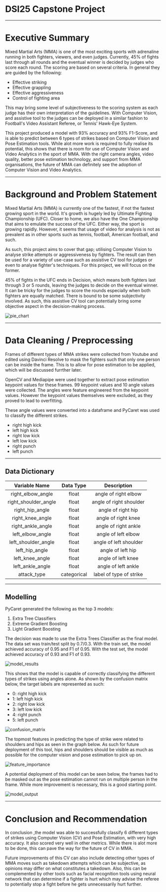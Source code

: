 # DSI25 Capstone Project
---
# Executive Summary
Mixed Martial Arts (MMA) is one of the most exciting sports with adrenaline running in both fighters, viewers, and even judges. Currently, 45% of fights last through all rounds and the eventual winner is decided by judges who score each round. The scoring are based on several criteria. In general they are guided by the following:
- Effective striking
- Effective grappling
- Effective aggressiveness
- Control of fighting area

This may bring some level of subjectiveness to the scoring system as each judge has their own interpretation of the guidelines. With Computer Vision, and assistive tool to the judges can be deployed in a similar fashion to Football's Video Assistant Referee, or Tennis' Hawk-Eye System.

This project produced a model with 93% accuracy and 93% F1-Score, and is able to predict between 6 types of strikes based on Computer Vision and Pose Estimation tools. While alot more work is required to fully realise its potential, this shows that there is room for use of Computer Vision and Video Analytics in the sport of MMA. With the right camera angles, video quality, better pose estimation technology, and support from MMA organisations, the future of MMA can definitely see the adoption of Computer Vision and Video Analytics.

---
# Background and Problem Statement
Mixed Martial Arts (MMA) is currently one of the fastest, if not the fastest growing sport in the world. It's growth is hugely led by Ultimate Fighting Championship (UFC). Closer to home, we also have the One Championship that aims to emulate the success of the UFC. Either way, the sport is growing rapidly. However, it seems that usage of video for analysis is not as prevalent as in other sports such as tennis, football, American football, and such.

As such, this project aims to cover that gap; utilising Computer Vision to analyse strike attempts or aggressiveness by fighters. The result can then be used for a variety of use-case such as assistive CV tool for judges or even to analyse fighter's techniques. For this project, we will focus on the former.

45% of fights in the UFC ends in Decision, which means both fighters last through 3 or 5 rounds, leaving the judges to decide on the eventual winner. It can be tricky for the judges to score the rounds especially when both fighters are equally matched. There is bound to be some subjectivity involved. As such, this assistive CV tool can potentially bring some objective aspect in the decision-making process.

![pie_chart](./asset/images/pie_chart.png)

---
# Data Cleaning / Preprocessing
Frames of different types of MMA strikes were collected from Youtube and edited using Davinci Resolve to mask the fighters such that only one person can be inside the frame. This is to allow for pose estimation to be applied, which will be discussed furrther later.

OpenCV and Mediapipe were used together to extract pose estimation keypoint values for these frames. 99 keypoint values and 10 angle values were collected. The angles were feature engineered from the keypoint values. However the keypoint values themselves were excluded, as they proved to lead to overfitting.

These angle values were converted into a dataframe and PyCaret was used to classify the different strikes.
- right high kick
- left high kick
- right low kick
- left low kick
- right punch
- left punch

---
## Data Dictionary


|        Variable Name                |    Data Type   |        Description         |
|:-----------------------------------:|:--------------:|:--------------------------:|
|         right_elbow_angle           |      float     |angle of right elbow        |
|         right_shoulder_angle        |      float     |angle of right shoulder     |    
|         right_hip_angle             |      float     |angle of right hip          |
|         right_knee_angle            |      float     |angle of right knee         |
|         right_ankle_angle           |      float     |angle of right ankle        |
|         left_elbow_angle            |      float     |angle of left elbow         |
|         left_shoulder_angle         |      float     |angle of left shoulder      |
|         left_hip_angle              |      float     |angle of left hip           |
|         left_knee_angle             |      float     |angle of left knee          |
|         left_ankle_angle            |      float     |angle of left ankle         |
|         attack_type                 |   categorical  |label of type of strike     |

---
## Modelling

PyCaret generated the following as the top 3 models:
1. Extra Tree Classifiers
2. Extreme Gradient Boosting
3. Light Gradient Boosting

The decision was made to use the Extra Trees Classifier as the final model.
The data set was train/test split by 0.7/0.3.
With the train set, the model achieved accuracy of 0.95 and F1 of 0.95.
With the test set, the model achieved accuracy of 0.93 and F1 of 0.93.

![model_results](./asset/images/model_results.png)

This shows that the model is capable of correctly classifying the different types of strikes using angles alone.
As shown by the confusion matrix below, the target labels are represented as such:
- 0: right high kick
- 1: left high kick
- 2: right low kick
- 3: left low kick
- 4: right punch
- 5: left punch

![confusion_matrix](./asset/images/confusion_matrix.png)

The topmost features in predicting the type of strike were related to shoulders and hips as seen in the graph below. As such for future deployment of this tool, hips and shoulders should be visible as much as possible for the computer vision and pose estimation to pick up on.

![feature_importance](./asset/images/feature_importance.png)

A potential deployment of this model can be seen below, the frames had to be masked out as the pose estimation cannot run on multiple person in the frame. While more improvement is necessary, this is a good starting point.

![model_output](./asset/images/model_output.png)

---

# Conclusion and Recommendation

In conclusion ,the model was able to successfully classify 6 different types of strikes using Computer Vision (CV) and Pose Estimation, with very high accuracy. It also scored very well in other metrics. While there is alot more to be done, this can pave the way for the future of CV in MMA.

Future improvements of this CV can also include detecting other types of MMA moves such as takedown attempts which can be subjective, as opinions may differ on what constitutes a takedown. Also, this can be complemented by other tools such as facial recognition tools using neural network that can determine if a fighter is hurt which may advise the referee to potentially stop a fight before he gets unnecessarily hurt further.
